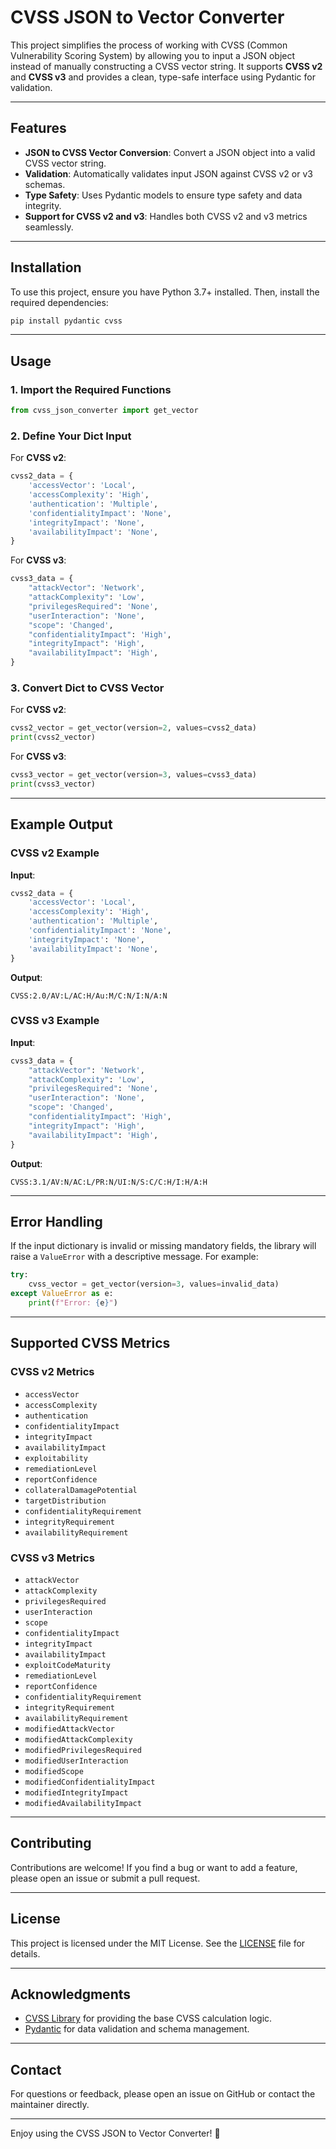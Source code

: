 # CVSS JSON to Vector Converter

This project simplifies the process of working with CVSS (Common Vulnerability Scoring System) by allowing you to input a JSON object instead of manually constructing a CVSS vector string. It supports **CVSS v2** and **CVSS v3** and provides a clean, type-safe interface using Pydantic for validation.

---

## Features

- **JSON to CVSS Vector Conversion**: Convert a JSON object into a valid CVSS vector string.
- **Validation**: Automatically validates input JSON against CVSS v2 or v3 schemas.
- **Type Safety**: Uses Pydantic models to ensure type safety and data integrity.
- **Support for CVSS v2 and v3**: Handles both CVSS v2 and v3 metrics seamlessly.

---

## Installation

To use this project, ensure you have Python 3.7+ installed. Then, install the required dependencies:

```bash
pip install pydantic cvss
```

---

## Usage

### 1. Import the Required Functions

```python
from cvss_json_converter import get_vector
```

### 2. Define Your Dict Input

For **CVSS v2**:

```python
cvss2_data = {
    'accessVector': 'Local',
    'accessComplexity': 'High',
    'authentication': 'Multiple',
    'confidentialityImpact': 'None',
    'integrityImpact': 'None',
    'availabilityImpact': 'None',
}
```

For **CVSS v3**:

```python
cvss3_data = {
    "attackVector": 'Network',
    "attackComplexity": 'Low',
    "privilegesRequired": 'None',
    "userInteraction": 'None',
    "scope": 'Changed',
    "confidentialityImpact": 'High',
    "integrityImpact": 'High',
    "availabilityImpact": 'High',
}
```

### 3. Convert Dict to CVSS Vector

For **CVSS v2**:

```python
cvss2_vector = get_vector(version=2, values=cvss2_data)
print(cvss2_vector)
```

For **CVSS v3**:

```python
cvss3_vector = get_vector(version=3, values=cvss3_data)
print(cvss3_vector)
```

---

## Example Output

### CVSS v2 Example

**Input**:
```python
cvss2_data = {
    'accessVector': 'Local',
    'accessComplexity': 'High',
    'authentication': 'Multiple',
    'confidentialityImpact': 'None',
    'integrityImpact': 'None',
    'availabilityImpact': 'None',
}
```

**Output**:
```
CVSS:2.0/AV:L/AC:H/Au:M/C:N/I:N/A:N
```

### CVSS v3 Example

**Input**:
```python
cvss3_data = {
    "attackVector": 'Network',
    "attackComplexity": 'Low',
    "privilegesRequired": 'None',
    "userInteraction": 'None',
    "scope": 'Changed',
    "confidentialityImpact": 'High',
    "integrityImpact": 'High',
    "availabilityImpact": 'High',
}
```

**Output**:
```
CVSS:3.1/AV:N/AC:L/PR:N/UI:N/S:C/C:H/I:H/A:H
```

---

## Error Handling

If the input dictionary is invalid or missing mandatory fields, the library will raise a `ValueError` with a descriptive message. For example:

```python
try:
    cvss_vector = get_vector(version=3, values=invalid_data)
except ValueError as e:
    print(f"Error: {e}")
```

---

## Supported CVSS Metrics

### CVSS v2 Metrics
- `accessVector`
- `accessComplexity`
- `authentication`
- `confidentialityImpact`
- `integrityImpact`
- `availabilityImpact`
- `exploitability`
- `remediationLevel`
- `reportConfidence`
- `collateralDamagePotential`
- `targetDistribution`
- `confidentialityRequirement`
- `integrityRequirement`
- `availabilityRequirement`

### CVSS v3 Metrics
- `attackVector`
- `attackComplexity`
- `privilegesRequired`
- `userInteraction`
- `scope`
- `confidentialityImpact`
- `integrityImpact`
- `availabilityImpact`
- `exploitCodeMaturity`
- `remediationLevel`
- `reportConfidence`
- `confidentialityRequirement`
- `integrityRequirement`
- `availabilityRequirement`
- `modifiedAttackVector`
- `modifiedAttackComplexity`
- `modifiedPrivilegesRequired`
- `modifiedUserInteraction`
- `modifiedScope`
- `modifiedConfidentialityImpact`
- `modifiedIntegrityImpact`
- `modifiedAvailabilityImpact`

---

## Contributing

Contributions are welcome! If you find a bug or want to add a feature, please open an issue or submit a pull request.

---

## License

This project is licensed under the MIT License. See the [LICENSE](LICENSE) file for details.

---

## Acknowledgments

- [CVSS Library](https://github.com/ctxis/cvss) for providing the base CVSS calculation logic.
- [Pydantic](https://pydantic-docs.helpmanual.io/) for data validation and schema management.

---

## Contact

For questions or feedback, please open an issue on GitHub or contact the maintainer directly.

---

Enjoy using the CVSS JSON to Vector Converter! 🚀